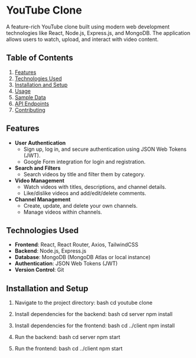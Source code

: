 # YouTube Clone

A feature-rich YouTube clone built using modern web development technologies like React, Node.js, Express.js, and MongoDB. The application allows users to watch, upload, and interact with video content.

## Table of Contents

1. [Features](#features)
2. [Technologies Used](#technologies-used)
3. [Installation and Setup](#installation-and-setup)
4. [Usage](#usage)
5. [Sample Data](#sample-data)
6. [API Endpoints](#api-endpoints)
7. [Contributing](#contributing)


## Features

- **User Authentication**
  - Sign up, log in, and secure authentication using JSON Web Tokens (JWT).
  - Google Form integration for login and registration.
- **Search and Filters**
  - Search videos by title and filter them by category.
- **Video Management**
  - Watch videos with titles, descriptions, and channel details.
  - Like/dislike videos and add/edit/delete comments.
- **Channel Management**
  - Create, update, and delete your own channels.
  - Manage videos within channels.
## Technologies Used

- **Frontend**: React, React Router, Axios, TailwindCSS
- **Backend**: Node.js, Express.js
- **Database**: MongoDB (MongoDB Atlas or local instance)
- **Authentication**: JSON Web Tokens (JWT)
- **Version Control**: Git


## Installation and Setup


1. Navigate to the project directory:
   bash
   cd youtube clone
   
2. Install dependencies for the backend:
   bash
   cd server
   npm install
 
3. Install dependencies for the frontend:
   bash
   cd ../client
   npm install

4. Run the backend:
   bash
   cd server
   npm start
 
5. Run the frontend:
   bash
   cd ../client
   npm start




